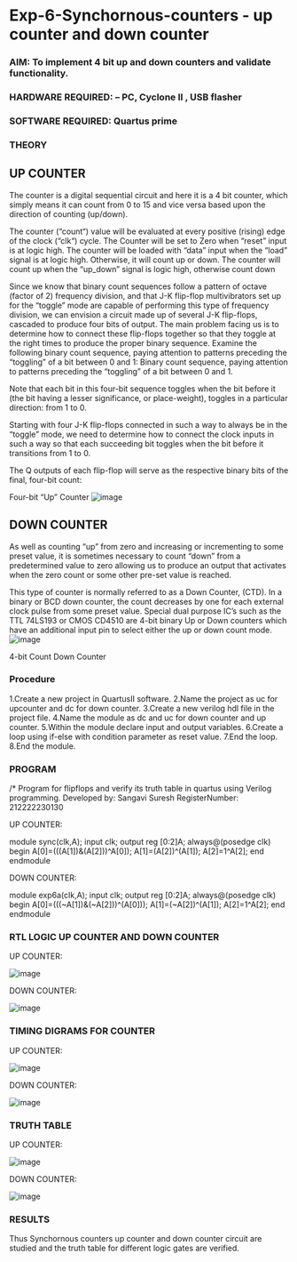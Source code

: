 # Exp-6-Synchornous-counters - up counter and down counter 
### AIM: To implement 4 bit up and down counters and validate  functionality.
### HARDWARE REQUIRED:  – PC, Cyclone II , USB flasher
### SOFTWARE REQUIRED:   Quartus prime
### THEORY 

## UP COUNTER 
The counter is a digital sequential circuit and here it is a 4 bit counter, which simply means it can count from 0 to 15 and vice versa based upon the direction of counting (up/down). 

The counter (“count“) value will be evaluated at every positive (rising) edge of the clock (“clk“) cycle.
The Counter will be set to Zero when “reset” input is at logic high.
The counter will be loaded with “data” input when the “load” signal is at logic high. Otherwise, it will count up or down.
The counter will count up when the “up_down” signal is logic high, otherwise count down

Since we know that binary count sequences follow a pattern of octave (factor of 2) frequency division, and that J-K flip-flop multivibrators set up for the “toggle” mode are capable of performing this type of frequency division, we can envision a circuit made up of several J-K flip-flops, cascaded to produce four bits of output.
The main problem facing us is to determine how to connect these flip-flops together so that they toggle at the right times to produce the proper binary sequence.
Examine the following binary count sequence, paying attention to patterns preceding the “toggling” of a bit between 0 and 1:
Binary count sequence, paying attention to patterns preceding the “toggling” of a bit between 0 and 1.

Note that each bit in this four-bit sequence toggles when the bit before it (the bit having a lesser significance, or place-weight), toggles in a particular direction: from 1 to 0.



 
 

Starting with four J-K flip-flops connected in such a way to always be in the “toggle” mode, we need to determine how to connect the clock inputs in such a way so that each succeeding bit toggles when the bit before it transitions from 1 to 0.

The Q outputs of each flip-flop will serve as the respective binary bits of the final, four-bit count:

 
 

Four-bit “Up” Counter
![image](https://user-images.githubusercontent.com/36288975/169644758-b2f4339d-9532-40c5-af40-8f4f8c942e2c.png)



## DOWN COUNTER 

As well as counting “up” from zero and increasing or incrementing to some preset value, it is sometimes necessary to count “down” from a predetermined value to zero allowing us to produce an output that activates when the zero count or some other pre-set value is reached.

This type of counter is normally referred to as a Down Counter, (CTD). In a binary or BCD down counter, the count decreases by one for each external clock pulse from some preset value. Special dual purpose IC’s such as the TTL 74LS193 or CMOS CD4510 are 4-bit binary Up or Down counters which have an additional input pin to select either the up or down count mode.
![image](https://user-images.githubusercontent.com/36288975/169644844-1a14e123-7228-4ed8-81a9-eb937dff4ac8.png)


4-bit Count Down Counter
### Procedure
1.Create a new project in QuartusII software.
2.Name the project as uc for upcounter and dc for down counter.
3.Create a new verilog hdl file in the project file.
4.Name the module as dc and uc for down counter and up counter.
5.Within the module declare input and output variables.
6.Create a loop using if-else with condition parameter as reset value.
7.End the loop. 8.End the module.

### PROGRAM 
/*
Program for flipflops  and verify its truth table in quartus using Verilog programming.
Developed by: Sangavi Suresh 
RegisterNumber: 212222230130 

UP COUNTER:

module sync(clk,A);
input clk;
output reg [0:2]A;
always@(posedge clk)
begin
    A[0]=(((A[1])&(A[2]))^A[0]);
	 A[1]=(A[2])^(A[1]);
	 A[2]=1^A[2];
end 
endmodule

DOWN COUNTER:

module exp6a(clk,A);
input clk;
output reg [0:2]A;
always@(posedge clk)
begin
    A[0]=(((~A[1])&(~A[2]))^(A[0]));
	 A[1]=(~A[2])^(A[1]);
	 A[2]=1^A[2];
end 
endmodule 

### RTL LOGIC UP COUNTER AND DOWN COUNTER  

UP COUNTER:

![image](https://github.com/Sangavi-suresh/Exp-7-Synchornous-counters-/assets/118541861/6dd39ef2-f813-4c95-a306-9ec937f11e64)

DOWN COUNTER:

![image](https://github.com/Sangavi-suresh/Exp-7-Synchornous-counters-/assets/118541861/02975a78-050c-4059-b792-1c6fe6dcdd79)

### TIMING DIGRAMS FOR COUNTER  

UP COUNTER:

![image](https://github.com/Sangavi-suresh/Exp-7-Synchornous-counters-/assets/118541861/2b554860-1168-4c1e-96c8-a8175381417d)

DOWN COUNTER:

![image](https://github.com/Sangavi-suresh/Exp-7-Synchornous-counters-/assets/118541861/3828ee67-e005-45ec-a632-2a4cbdac626e)

### TRUTH TABLE 

UP COUNTER:

![image](https://github.com/Sangavi-suresh/Exp-7-Synchornous-counters-/assets/118541861/365022b7-1931-4df5-97c5-0f26c08850a0)

DOWN COUNTER:

![image](https://github.com/Sangavi-suresh/Exp-7-Synchornous-counters-/assets/118541861/341e8338-d640-4a69-bde4-0a30fbb51940)

### RESULTS 
Thus Synchornous counters up counter and down counter circuit are studied and the truth table for different logic gates are verified.
